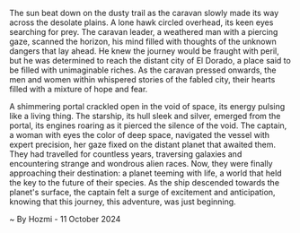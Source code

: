 
The sun beat down on the dusty trail as the caravan slowly made its way across the desolate plains.  A lone hawk circled overhead, its keen eyes searching for prey.  The caravan leader, a weathered man with a piercing gaze, scanned the horizon, his mind filled with thoughts of the unknown dangers that lay ahead.  He knew the journey would be fraught with peril, but he was determined to reach the distant city of El Dorado, a place said to be filled with unimaginable riches.  As the caravan pressed onwards, the men and women within whispered stories of the fabled city, their hearts filled with a mixture of hope and fear.

A shimmering portal crackled open in the void of space, its energy pulsing like a living thing. The starship, its hull sleek and silver, emerged from the portal, its engines roaring as it pierced the silence of the void. The captain, a woman with eyes the color of deep space, navigated the vessel with expert precision, her gaze fixed on the distant planet that awaited them. They had travelled for countless years, traversing galaxies and encountering strange and wondrous alien races. Now, they were finally approaching their destination: a planet teeming with life, a world that held the key to the future of their species. As the ship descended towards the planet's surface, the captain felt a surge of excitement and anticipation, knowing that this journey, this adventure, was just beginning. 

~ By Hozmi - 11 October 2024
